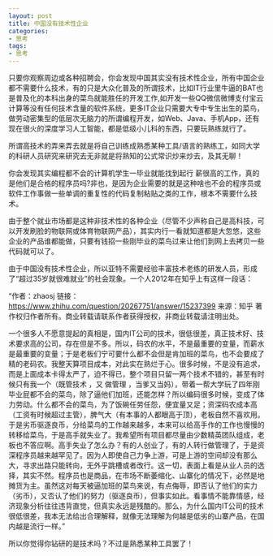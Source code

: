 ```yaml
---
layout: post
title: 中国没有技术性企业
categories:
- 思考
tags:
- 思考
---
```


只要你观察周边或各种招聘会，你会发现中国其实没有技术性企业，所有中国企业都不需要什么技术，有的只是大众化普及的所谓技术，<!--more-->比如IT行业里牛逼的BAT也是普及化的本科出身的菜鸟就能胜任的开发工作,如开发一些QQ微信微博支付宝云计算等没有任何技术含量的软件系统，更多IT企业只需要大专中专生出生的菜鸟，做劳动密集型的低层次无脑力的所谓编程开发，如Web、Java、手机App，还有现在很火的深度学习人工智能，都是低级小儿科的东西，只要玩熟练就行了。

所谓高技术的弄来弄去就是将自己训练成熟悉某种工具/语言的熟练工，如同大学的科研人员研究来研究去无非就是将熟知的公式常识炒来炒去，及其无聊！

你会发现其实编程都不会的计算机学生一毕业就能找到起行
薪很高的工作，真的是他们是合格的程序员吗?非也，是因为企业需要的就是这种啥也不会的程序员或软件工作事做一些单调的重复性的代码复制粘贴之类的工作，根本不需要什么技术。

由于整个就业市场都是这种非技术性的各种企业（尽管不少声称自己是高科技，可以开发刷脸的物联网或体育物联网产品），其实内行一看就知道都是大忽悠，这些企业的产品谁都能做，只要有钱招一些刚毕业的菜鸟过来让他们到网上去拷贝一些代码就可以了。

由于中国没有技术性企业，所以亚特不需要经验丰富技术老练的研发人员，形成了“超过35岁就很难就业”的社会现象。一个人2012年在知乎上有这样一段话：

“作者：zhaosj
链接：https://www.zhihu.com/question/20267751/answer/15237399
来源：知乎
著作权归作者所有。商业转载请联系作者获得授权，非商业转载请注明出处。

一个很多人不愿意提起的真相是，国内IT公司的技术，很低很差，真正技术好、技术要求高的公司，存在但是不多。所以，码农的水平，不是最重要的变量，而薪水是最重要的变量；于是老板们宁可要什么都不会但是肯加班的菜鸟，也不会要成了精的老码农。我整天算项目成本，对此实在熟烂于心。很多时候，不是没有追求，而是上面成本卡得太严了，迫不得已，整个项目只留一两个技术不错的，甚至有时候只有我一个（既管技术 ，又 做管理 ，当爹又当妈），带着一帮大学玩了四年刚毕业屁都不会的菜鸟，除了逼他们加班，还能怎样？所以编码很多时候，变成了体力劳动。什么都不会的菜鸟，为了饭碗任劳任怨，便宜量又足；资深码农成本高（工资有时候超过主管），脾气大（有本事的人都眼高于顶），老板自然不喜欢用。于是劣币驱逐良币，分给菜鸟的工作越来越多，本来可以给高手作的工作也慢慢的转移给菜鸟，于是高手就失业了。我希望所有项目都尽量由少数精英团队组成，老板也不答应啊。高手失业了怎么办？有的人创业了，有的人转行做管理了，于是资深程序员越来越罕见了。因为人即使自己力争上游，可是上游的空间却没有那么大，寻求出路只能转向，无外乎跳槽或者改行。这一切，表面上看是从业人员的选择，其实不然。程序员也是商品，在市场不断萎缩化、山寨化的情况下，必然是地摊货为主。虽然这对每天被逼加班的菜鸟来说，有点侮辱，即否认了他们的实力（劣币），又否认了他们的努力（驱逐良币），但事实如此。看事情不能靠情感，经济现象分析往往违背直觉，但真实永远是残酷的。那么，为什么国内IT公司的技术很低很差，我本无法给出合理解释，就像无法理解为何越是低劣的山寨产品，在国内越是流行一样。”


所以你觉得你钻研的是技术吗？不过是熟悉某种工具罢了！
